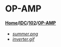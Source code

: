 # OP-AMP
#### [Home](../../..)/[IDC](../..)/[102](..)/[OP-AMP]()
- [_summer.png_](summer.png)
- [_inverter.gif_](inverter.gif)
